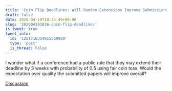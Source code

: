 ```yaml
---
title: 'Coin Flip Deadlines: Will Random Extensions Improve Submissions?'
draft: false
date: 2020-04-19T10:36:49+00:00
slug: '202004191036-coin-flip-deadlines'
is_tweet: true
tweet_info:
  id: '1251716354815569920'
  type: 'post'
  is_thread: False
---
```




I wonder what if a conference had a public rule that they may extend their deadline by 3 weeks with probability of 0.5 using fair coin toss. Would the expectation over quality the submitted papers will improve overall?

[Discussion](https://x.com/sytelus/status/1251716354815569920)
